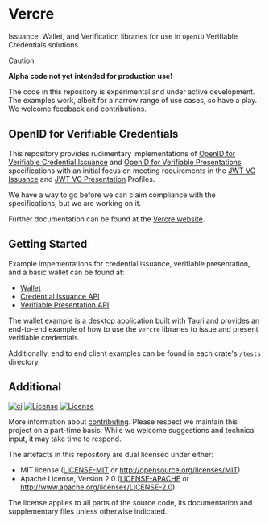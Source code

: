 # Vercre

Issuance, Wallet, and Verification libraries for use in `OpenID` Verifiable Credentials solutions.

> [!CAUTION]
>
> **Alpha code not yet intended for production use!**
>
> The code in this repository is experimental and under active development. The examples work, albeit for a narrow range of use cases, so have a play. We welcome feedback and contributions.

## OpenID for Verifiable Credentials

This repository provides rudimentary implementations of [OpenID for Verifiable Credential Issuance] and [OpenID for Verifiable Presentations] specifications with an initial focus on meeting requirements in the [JWT VC Issuance] and [JWT VC Presentation] Profiles.

We have a way to go before we can claim compliance with the specifications, but we are working on it.

Further documentation can be found at the [Vercre website](https://vercre.io).

## Getting Started

Example impementations for credential issuance, verifiable presentation, and a basic wallet can be
found at:

- [Wallet](./vercre-wallet/examples/desktop)
- [Credential Issuance API](./vercre-vci/examples/http)
- [Verifiable Presentation API](./vercre-vp/examples/http)

The wallet example is a desktop application built with [Tauri](https://tauri.studio/) and provides an end-to-end example of how to use the `vercre` libraries to issue and present verifiable credentials.

Additionally, end to end client examples can be found in each crate's `/tests` directory.

## Additional

[![ci](https://github.com/vercre/vercre/actions/workflows/ci.yaml/badge.svg)](https://github.com/vercre/vercre/actions/workflows/ci.yaml)
[![License](https://img.shields.io/badge/license-MIT-blue.svg)](./LICENSE-MIT)
[![License](https://img.shields.io/badge/license-Apache-blue.svg)](./LICENSE-APACHE)

<!-- The [changelog][CHANGES] is used to record a summary of changes between releases. A more granular
record of changes can be found in the commit history. -->

More information about [contributing][CONTRIBUTING]. Please respect we maintain this project on a
part-time basis. While we welcome suggestions and technical input, it may take time to respond.

The artefacts in this repository are dual licensed under either:

- MIT license ([LICENSE-MIT] or <http://opensource.org/licenses/MIT>)
- Apache License, Version 2.0 ([LICENSE-APACHE] or <http://www.apache.org/licenses/LICENSE-2.0>)

The license applies to all parts of the source code, its documentation and supplementary files
unless otherwise indicated.

[OpenID for Verifiable Credential Issuance]: https://openid.net/specs/openid-4-verifiable-credential-issuance-1_0.html
[OpenID for Verifiable Presentations]: https://openid.net/specs/openid-4-verifiable-presentations-1_0.html
[JWT VC Issuance]: https://identity.foundation/jwt-vc-issuance-profile
[JWT VC Presentation]: https://identity.foundation/jwt-vc-presentation-profile
<!-- [CHANGES]: CHANGELOG.md -->
[CONTRIBUTING]: CONTRIBUTING.md
[LICENSE-MIT]: LICENSE-MIT
[LICENSE-APACHE]: LICENSE-APACHE

<!-- > [!NOTE]  
> Highlights information that users should take into account, even when skimming.
> [!TIP]
> Optional information to help a user be more successful.
> [!IMPORTANT]  
> Crucial information necessary for users to succeed.
> [!WARNING]  
> Critical content demanding immediate user attention due to potential risks.
> [!CAUTION]
> Negative potential consequences of an action.
-->
